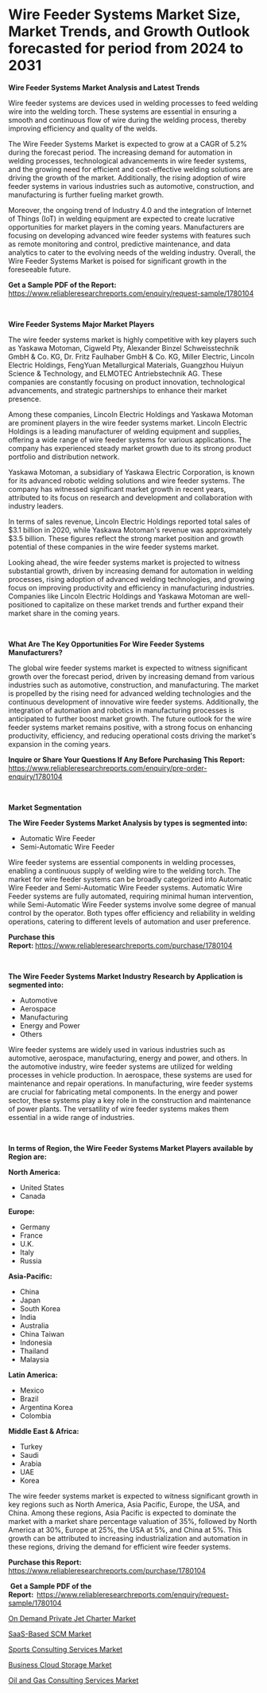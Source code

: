 <p><h1>Wire Feeder Systems Market Size, Market Trends, and Growth Outlook forecasted for period from 2024 to 2031</h1></p><p><strong>Wire Feeder Systems Market Analysis and Latest Trends</strong></p>
<p><p>Wire feeder systems are devices used in welding processes to feed welding wire into the welding torch. These systems are essential in ensuring a smooth and continuous flow of wire during the welding process, thereby improving efficiency and quality of the welds.</p><p>The Wire Feeder Systems Market is expected to grow at a CAGR of 5.2% during the forecast period. The increasing demand for automation in welding processes, technological advancements in wire feeder systems, and the growing need for efficient and cost-effective welding solutions are driving the growth of the market. Additionally, the rising adoption of wire feeder systems in various industries such as automotive, construction, and manufacturing is further fueling market growth.</p><p>Moreover, the ongoing trend of Industry 4.0 and the integration of Internet of Things (IoT) in welding equipment are expected to create lucrative opportunities for market players in the coming years. Manufacturers are focusing on developing advanced wire feeder systems with features such as remote monitoring and control, predictive maintenance, and data analytics to cater to the evolving needs of the welding industry. Overall, the Wire Feeder Systems Market is poised for significant growth in the foreseeable future.</p></p>
<p><strong>Get a Sample PDF of the Report:&nbsp;</strong> <a href="https://www.reliableresearchreports.com/enquiry/request-sample/1780104">https://www.reliableresearchreports.com/enquiry/request-sample/1780104</a></p>
<p>&nbsp;</p>
<p><strong>Wire Feeder Systems Major Market Players</strong></p>
<p><p>The wire feeder systems market is highly competitive with key players such as Yaskawa Motoman, Cigweld Pty, Alexander Binzel Schweisstechnik GmbH & Co. KG, Dr. Fritz Faulhaber GmbH & Co. KG, Miller Electric, Lincoln Electric Holdings, FengYuan Metallurgical Materials, Guangzhou Huiyun Science & Technology, and ELMOTEC Antriebstechnik AG. These companies are constantly focusing on product innovation, technological advancements, and strategic partnerships to enhance their market presence.</p><p>Among these companies, Lincoln Electric Holdings and Yaskawa Motoman are prominent players in the wire feeder systems market. Lincoln Electric Holdings is a leading manufacturer of welding equipment and supplies, offering a wide range of wire feeder systems for various applications. The company has experienced steady market growth due to its strong product portfolio and distribution network.</p><p>Yaskawa Motoman, a subsidiary of Yaskawa Electric Corporation, is known for its advanced robotic welding solutions and wire feeder systems. The company has witnessed significant market growth in recent years, attributed to its focus on research and development and collaboration with industry leaders.</p><p>In terms of sales revenue, Lincoln Electric Holdings reported total sales of $3.1 billion in 2020, while Yaskawa Motoman's revenue was approximately $3.5 billion. These figures reflect the strong market position and growth potential of these companies in the wire feeder systems market.</p><p>Looking ahead, the wire feeder systems market is projected to witness substantial growth, driven by increasing demand for automation in welding processes, rising adoption of advanced welding technologies, and growing focus on improving productivity and efficiency in manufacturing industries. Companies like Lincoln Electric Holdings and Yaskawa Motoman are well-positioned to capitalize on these market trends and further expand their market share in the coming years.</p></p>
<p>&nbsp;</p>
<p><strong>What Are The Key Opportunities For Wire Feeder Systems Manufacturers?</strong></p>
<p><p>The global wire feeder systems market is expected to witness significant growth over the forecast period, driven by increasing demand from various industries such as automotive, construction, and manufacturing. The market is propelled by the rising need for advanced welding technologies and the continuous development of innovative wire feeder systems. Additionally, the integration of automation and robotics in manufacturing processes is anticipated to further boost market growth. The future outlook for the wire feeder systems market remains positive, with a strong focus on enhancing productivity, efficiency, and reducing operational costs driving the market's expansion in the coming years.</p></p>
<p><strong>Inquire or Share Your Questions If Any Before Purchasing This Report:</strong> <a href="https://www.reliableresearchreports.com/enquiry/pre-order-enquiry/1780104">https://www.reliableresearchreports.com/enquiry/pre-order-enquiry/1780104</a></p>
<p>&nbsp;</p>
<p><strong>Market Segmentation</strong></p>
<p><strong>The Wire Feeder Systems Market Analysis by types is segmented into:</strong></p>
<p><ul><li>Automatic Wire Feeder</li><li>Semi-Automatic Wire Feeder</li></ul></p>
<p><p>Wire feeder systems are essential components in welding processes, enabling a continuous supply of welding wire to the welding torch. The market for wire feeder systems can be broadly categorized into Automatic Wire Feeder and Semi-Automatic Wire Feeder systems. Automatic Wire Feeder systems are fully automated, requiring minimal human intervention, while Semi-Automatic Wire Feeder systems involve some degree of manual control by the operator. Both types offer efficiency and reliability in welding operations, catering to different levels of automation and user preference.</p></p>
<p><strong>Purchase this Report:&nbsp;</strong><a href="https://www.reliableresearchreports.com/purchase/1780104">https://www.reliableresearchreports.com/purchase/1780104</a></p>
<p>&nbsp;</p>
<p><strong>The Wire Feeder Systems Market Industry Research by Application is segmented into:</strong></p>
<p><ul><li>Automotive</li><li>Aerospace</li><li>Manufacturing</li><li>Energy and Power</li><li>Others</li></ul></p>
<p><p>Wire feeder systems are widely used in various industries such as automotive, aerospace, manufacturing, energy and power, and others. In the automotive industry, wire feeder systems are utilized for welding processes in vehicle production. In aerospace, these systems are used for maintenance and repair operations. In manufacturing, wire feeder systems are crucial for fabricating metal components. In the energy and power sector, these systems play a key role in the construction and maintenance of power plants. The versatility of wire feeder systems makes them essential in a wide range of industries.</p></p>
<p>&nbsp;</p>
<p><strong>In terms of Region, the Wire Feeder Systems Market Players available by Region are:</strong></p>
<p>
    <p> <strong> North America: </strong>
        <ul>
            <li>United States</li>
            <li>Canada</li>
        </ul>
        </p> 
    <p> <strong> Europe: </strong>
        <ul>
            <li>Germany</li>
            <li>France</li>
            <li>U.K.</li>
            <li>Italy</li>
            <li>Russia</li>
        </ul>
        </p> 
    <p> <strong> Asia-Pacific: </strong>
        <ul>
            <li>China</li>
            <li>Japan</li>
            <li>South Korea</li>
            <li>India</li>
            <li>Australia</li>
            <li>China Taiwan</li>
            <li>Indonesia</li>
            <li>Thailand</li>
            <li>Malaysia</li>
        </ul>
        </p> 
    <p> <strong> Latin America: </strong>
        <ul>
            <li>Mexico</li>
            <li>Brazil</li>
            <li>Argentina Korea</li>
            <li>Colombia</li>
        </ul>
        </p> 
    <p> <strong> Middle East & Africa: </strong>
        <ul>
            <li>Turkey</li>
            <li>Saudi</li>
            <li>Arabia</li>
            <li>UAE</li>
            <li>Korea</li>
        </ul>
    </p>
    </p>
<p><p>The wire feeder systems market is expected to witness significant growth in key regions such as North America, Asia Pacific, Europe, the USA, and China. Among these regions, Asia Pacific is expected to dominate the market with a market share percentage valuation of 35%, followed by North America at 30%, Europe at 25%, the USA at 5%, and China at 5%. This growth can be attributed to increasing industrialization and automation in these regions, driving the demand for efficient wire feeder systems.</p></p>
<p><strong>Purchase this Report: </strong><a href="https://www.reliableresearchreports.com/purchase/1780104">https://www.reliableresearchreports.com/purchase/1780104</a></p>
<p>&nbsp;<strong>Get a Sample PDF of the Report:&nbsp;&nbsp;</strong><a href="https://www.reliableresearchreports.com/enquiry/request-sample/1780104">https://www.reliableresearchreports.com/enquiry/request-sample/1780104</a></p>
<p><strong></strong></p>
<p><p><a href="https://medium.com/@stephenwilson4547/on-demand-private-jet-charter-market-insights-into-market-cagr-market-trends-and-growth-93b64ac91223">On Demand Private Jet Charter Market</a></p><p><a href="https://medium.com/@larryhill766/saas-based-scm-market-furnishes-information-on-market-share-market-trends-and-market-growth-1e5771a6d6a4">SaaS-Based SCM Market</a></p><p><a href="https://medium.com/@stephenwilson4547/sports-consulting-services-market-furnishes-information-on-market-share-market-trends-and-market-c326dbe438e2">Sports Consulting Services Market</a></p><p><a href="https://medium.com/@larryhill766/business-cloud-storage-market-insights-into-market-cagr-market-trends-and-growth-strategies-f1d9b83766ff">Business Cloud Storage Market</a></p><p><a href="https://medium.com/@stephenwilson4547/oil-and-gas-consulting-services-market-insights-into-market-cagr-market-trends-and-growth-5a21d6914dec">Oil and Gas Consulting Services Market</a></p></p>